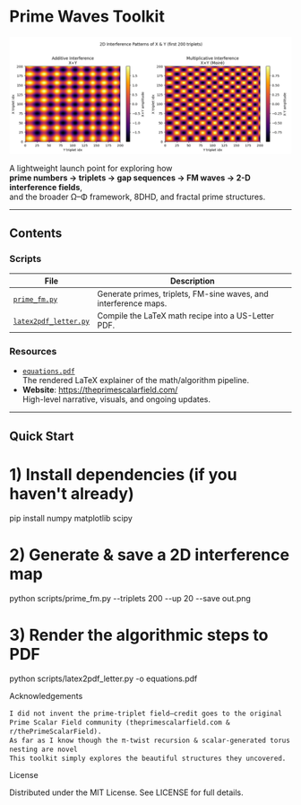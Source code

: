 # Prime Waves Toolkit

![2D FM-Sine Interference of X & Y](images/2d_pwave_interference.png)

A lightweight launch point for exploring how  
**prime numbers → triplets → gap sequences → FM waves → 2-D interference fields**,  
and the broader Ω–Φ framework, 8DHD, and fractal prime structures.

---

## Contents

### Scripts

| File                                  | Description                                                  |
|---------------------------------------|--------------------------------------------------------------|
| [`prime_fm.py`](scripts/prime_fm.py)          | Generate primes, triplets, FM-sine waves, and interference maps. |
| [`latex2pdf_letter.py`](scripts/latex2pdf_letter.py) | Compile the LaTeX math recipe into a US-Letter PDF.          |

### Resources

- [`equations.pdf`](equations.pdf)  
  The rendered LaTeX explainer of the math/algorithm pipeline.  
- **Website**: <https://theprimescalarfield.com/>  
  High-level narrative, visuals, and ongoing updates.  

---

## Quick Start

# 1) Install dependencies (if you haven't already)
pip install numpy matplotlib scipy

# 2) Generate & save a 2D interference map
python scripts/prime_fm.py --triplets 200 --up 20 --save out.png

# 3) Render the algorithmic steps to PDF
python scripts/latex2pdf_letter.py -o equations.pdf

Acknowledgements

    I did not invent the prime‐triplet field—credit goes to the original
    Prime Scalar Field community (theprimescalarfield.com & r/thePrimeScalarField).
    As far as I know though the π‑twist recursion & scalar‑generated torus nesting are novel
    This toolkit simply explores the beautiful structures they uncovered.

License

Distributed under the MIT License.
See LICENSE for full details.

